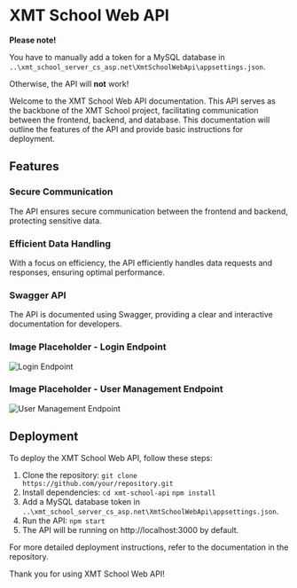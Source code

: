 # XMT School Web API

**Please note!**

You have to manually add a token for a MySQL database in `..\xmt_school_server_cs_asp.net\XmtSchoolWebApi\appsettings.json`.

Otherwise, the API will **not** work!

Welcome to the XMT School Web API documentation. This API serves as the backbone of the XMT School project, facilitating communication between the frontend, backend, and database. This documentation will outline the features of the API and provide basic instructions for deployment.

## Features

### Secure Communication

The API ensures secure communication between the frontend and backend, protecting sensitive data.

### Efficient Data Handling

With a focus on efficiency, the API efficiently handles data requests and responses, ensuring optimal performance.

### Swagger API

The API is documented using Swagger, providing a clear and interactive documentation for developers.

### Image Placeholder - Login Endpoint

![Login Endpoint](https://example.com/login-endpoint.png)

### Image Placeholder - User Management Endpoint

![User Management Endpoint](https://example.com/user-management-endpoint.png)

## Deployment

To deploy the XMT School Web API, follow these steps:

1. Clone the repository:
   `git clone https://github.com/your/repository.git`
2. Install dependencies:
   `cd xmt-school-api`
   `npm install`
3. Add a MySQL database token in `..\xmt_school_server_cs_asp.net\XmtSchoolWebApi\appsettings.json`.
4. Run the API:
   `npm start`
5. The API will be running on http://localhost:3000 by default.

For more detailed deployment instructions, refer to the documentation in the repository.

Thank you for using XMT School Web API!
